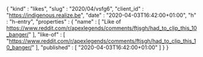 {
  "kind" : "likes",
  "slug" : "2020/04/vsfg6",
  "client_id" : "https://indigenous.realize.be",
  "date" : "2020-04-03T16:42:00+01:00",
  "h" : "h-entry",
  "properties" : {
    "name" : [ "Like of https://www.reddit.com/r/apexlegends/comments/ftjsgh/had_to_clip_this_10_banger/" ],
    "like-of" : [ "https://www.reddit.com/r/apexlegends/comments/ftjsgh/had_to_clip_this_10_banger/" ],
    "published" : [ "2020-04-03T16:42:00+01:00" ]
  }
}
